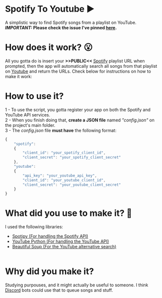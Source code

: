 # Spotify To Youtube ▶
A simplistic way to find Spotify songs from a playlist on YouTube.<br>
<b><i>IMPORTANT:</i> Please check the issue I've pinned <a href="https://github.com/saulojoab/Spotify-To-Youtube/issues">here</a>.</b>

# How does it work? 😮
All you gotta do is insert your <b> >>PUBLIC<< </b> <a href="http://www.spotify.com">Spotify</a> playlist URL when prompted, then the app will automatically search all songs from that playlist on <a href="http://youtube.com">Youtube</a> and return the URLs. Check below for instructions on how to make it work:

# How to use it?
1 - To use the script, you gotta register your app on both the Spotify and YouTube API services.<br>
2 - When you finish doing that, <b>create a JSON file</b> named <i>"config.json"</i> on the project's main folder.<br>
3 - The <i>config.json</i> file <b>must have</b> the following format:
```js
{
    "spotify":
    {
        "client_id": "your_spotify_client_id",
        "client_secret": "your_spotify_client_secret"
    },
    "youtube":
    {
        "api_key": "your_youtube_api_key",
        "client_id": "your_youtube_client_id",
        "client_secret": "your_youtube_client_secret"
    }
}
```

# What did you use to make it? :thinking:
I used the following libraries:<br>
  - <a href="https://github.com/plamere/spotipy">Spotipy (For handling the Spotify API)</a>
  - <a href="https://github.com/rohitkhatri/youtube-python">YouTube Python (For handling the YouTube API)</a>
  - <a href="https://www.crummy.com/software/BeautifulSoup/bs4/doc/">Beautiful Soup (For the YouTube alternative search)</a><br><br>

# Why did you make it?
Studying purpouses, and it might actually be useful to someone. I think <a href="http://discord.app">Discord</a> bots could use that to queue songs and stuff. 
